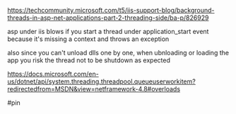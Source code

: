 https://techcommunity.microsoft.com/t5/iis-support-blog/background-threads-in-asp-net-applications-part-2-threading-side/ba-p/826929

asp under iis blows if you start a thread under application_start event because it's missing a context and throws an exception 

also since you can't unload dlls one by one, when ubnloading or loading the app you risk the thread not to be shutdown as expected

https://docs.microsoft.com/en-us/dotnet/api/system.threading.threadpool.queueuserworkitem?redirectedfrom=MSDN&view=netframework-4.8#overloads

#pin